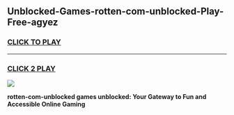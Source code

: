 
## Unblocked-Games-rotten-com-unblocked-Play-Free-agyez
<h3>
<a href="https://premium76.site?title=rotten-com-unblocked&ref=18A1">CLICK TO PLAY</a></h3>
<hr>

<h3>
<a href="https://premium76.site?title=rotten-com-unblocked&ref=18A1">CLICK 2 PLAY</a>
  
</h3>

<a href="https://premium76.site?title=rotten-com-unblocked&ref=18A1"><img src="https://clearcache.store/games.png"></a>


**rotten-com-unblocked games unblocked: Your Gateway to Fun and Accessible Online Gaming**
